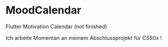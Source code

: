 # MoodCalendar
Flutter Motivation Calendar (not finished)

Ich arbeite Momentan an meinem Abschlussprojekt für CS50x !
